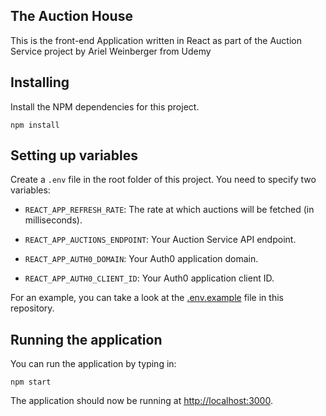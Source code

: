 ## The Auction House

This is the front-end Application written in React as part of the Auction Service project by Ariel Weinberger from Udemy

## Installing

Install the NPM dependencies for this project.

```
npm install
```

## Setting up variables

Create a `.env` file in the root folder of this project. You need to specify two variables:

- `REACT_APP_REFRESH_RATE`: The rate at which auctions will be fetched (in milliseconds).

- `REACT_APP_AUCTIONS_ENDPOINT`: Your Auction Service API endpoint.

- `REACT_APP_AUTH0_DOMAIN`: Your Auth0 application domain.

- `REACT_APP_AUTH0_CLIENT_ID`: Your Auth0 application client ID.

For an example, you can take a look at the [.env.example](.env.example) file in this repository.

## Running the application

You can run the application by typing in:

```
npm start
```

The application should now be running at [http://localhost:3000](http://localhost:3000).

